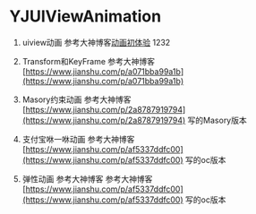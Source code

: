 # YJUIViewAnimation
1. uiview动画 参考大神博客[动画初体验](https://www.jianshu.com/p/6e326068edeb)
1232
2. Transform和KeyFrame 参考大神博客 [https://www.jianshu.com/p/a071bba99a1b](https://www.jianshu.com/p/a071bba99a1b)

3. Masory约束动画 参考大神博客 [https://www.jianshu.com/p/2a8787919794](https://www.jianshu.com/p/2a8787919794) 写的Masory版本

4. 支付宝咻一咻动画 参考大神博客 [https://www.jianshu.com/p/af5337ddfc00](https://www.jianshu.com/p/af5337ddfc00) 写的oc版本 

5. 弹性动画 参考大神博客  参考大神博客 [https://www.jianshu.com/p/af5337ddfc00](https://www.jianshu.com/p/af5337ddfc00) 写的oc版本
